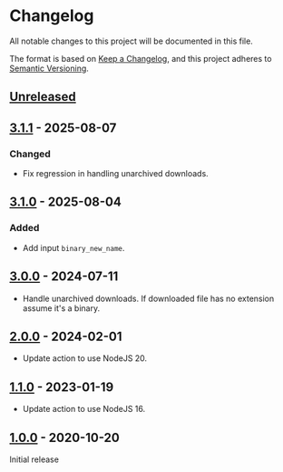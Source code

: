 # Changelog

All notable changes to this project will be documented in this file.

The format is based on [Keep a Changelog](https://keepachangelog.com/en/1.0.0/),
and this project adheres to [Semantic Versioning](https://semver.org/spec/v2.0.0.html).

## [Unreleased]

## [3.1.1] - 2025-08-07

### Changed

- Fix regression in handling unarchived downloads.

## [3.1.0] - 2025-08-04

### Added

- Add input `binary_new_name`.

## [3.0.0] - 2024-07-11

- Handle unarchived downloads. If downloaded file has no extension assume it's a binary.

## [2.0.0] - 2024-02-01

- Update action to use NodeJS 20.

## [1.1.0] - 2023-01-19

- Update action to use NodeJS 16.

## [1.0.0] - 2020-10-20

Initial release

[Unreleased]: https://github.com/giantswarm/install-binary-action/compare/v3.1.1...HEAD
[3.1.1]: https://github.com/giantswarm/install-binary-action/compare/v3.1.0...v3.1.1
[3.1.0]: https://github.com/giantswarm/install-binary-action/compare/v3.0.0...v3.1.0
[3.0.0]: https://github.com/giantswarm/install-binary-action/compare/v2.0.0...v3.0.0
[2.0.0]: https://github.com/giantswarm/install-binary-action/compare/v1.1.0...v2.0.0
[1.1.0]: https://github.com/giantswarm/install-binary-action/compare/v1.0.0...v1.1.0
[1.0.0]: https://github.com/giantswarm/install-binary-action/releases/tag/v1.0.0
